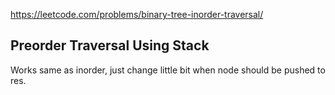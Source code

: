 https://leetcode.com/problems/binary-tree-inorder-traversal/
## Preorder Traversal Using Stack
Works same as inorder, just change little bit when node should be pushed to res.